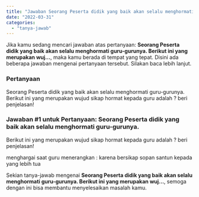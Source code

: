 ```yaml
---
title: "Jawaban Seorang Peserta didik yang baik akan selalu menghormati guru-gurunya. Berikut ini yang merupakan wuj..."
date: "2022-03-31"
categories: 
  - "tanya-jawab"
---
```


Jika kamu sedang mencari jawaban atas pertanyaan: **Seorang Peserta didik yang baik akan selalu menghormati guru-gurunya. Berikut ini yang merupakan wuj...**, maka kamu berada di tempat yang tepat. Disini ada beberapa jawaban mengenai pertanyaan tersebut. Silakan baca lebih lanjut.

### Pertanyaan

Seorang Peserta didik yang baik akan selalu menghormati guru-gurunya.  
Berikut ini yang merupakan wujud sikap hormat kepada guru adalah ? beri penjelasan!

### Jawaban #1 untuk Pertanyaan: Seorang Peserta didik yang baik akan selalu menghormati guru-gurunya.  
Berikut ini yang merupakan wujud sikap hormat kepada guru adalah ? beri penjelasan!

menghargai saat guru menerangkan : karena bersikap sopan santun kepada yang lebih tua

Sekian tanya-jawab mengenai **Seorang Peserta didik yang baik akan selalu menghormati guru-gurunya. Berikut ini yang merupakan wuj...**, semoga dengan ini bisa membantu menyelesaikan masalah kamu.
